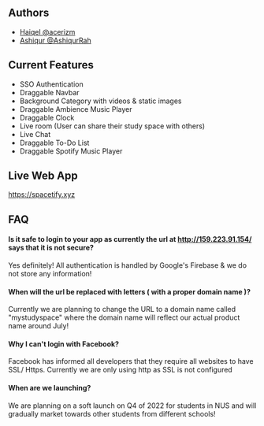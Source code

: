 ## Authors

-   [Haiqel @acerizm](https://github.com/Acerizm)
-   [Ashiqur @AshiqurRah](https://github.com/AshiqurRah)

## Current Features

-   SSO Authentication
-   Draggable Navbar
-   Background Category with videos & static images
-   Draggable Ambience Music Player
-   Draggable Clock
-   Live room (User can share their study space with others)
-   Live Chat
-   Draggable To-Do List
-   Draggable Spotify Music Player

## Live Web App

https://spacetify.xyz

## FAQ

#### Is it safe to login to your app as currently the url at http://159.223.91.154/ says that it is not secure?

Yes definitely! All authentication is handled by Google's Firebase & we do not store any information!

#### When will the url be replaced with letters ( with a proper domain name )?

Currently we are planning to change the URL to a domain name called "mystudyspace" where the domain name will reflect our actual product name around July!

#### Why I can't login with Facebook?

Facebook has informed all developers that they require all websites to have SSL/ Https. Currently we are only using http as SSL is not configured

#### When are we launching?

We are planning on a soft launch on Q4 of 2022 for students in NUS and will gradually market towards other students from different schools!
